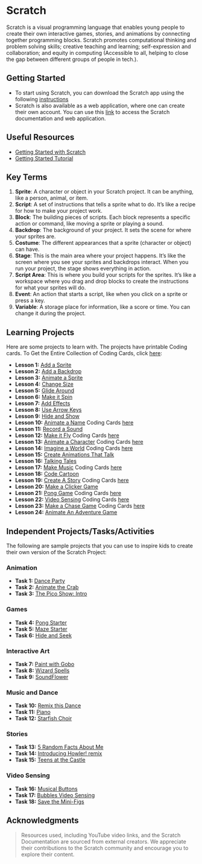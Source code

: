 # Scratch

Scratch is a visual programming language that enables young people to create their own interactive games, stories, and animations by connecting together programming blocks. Scratch promotes computational thinking and problem solving skills; creative teaching and learning; self-expression and collaboration; and equity in computing (Accessible to all, helping to close the gap between different groups of people in tech.).

## Getting Started
* To start using Scratch, you can download the Scratch app using the following [instructions](https://scratch.mit.edu/download)
* Scratch is also available as a web application, where one can create their own account. You can use this [link](https://scratch.mit.edu) to access the Scratch documentation and web application.

## Useful Resources
- [Getting Started with Scratch](https://www.youtube.com/watch?v=OeTUa-jTUMk)
- [Getting Started Tutorial](https://scratch.mit.edu/projects/editor/?tutorial=getStarted)

## Key Terms
1. **Sprite**: A character or object in your Scratch project. It can be anything, like a person, animal, or item.
2. **Script**: A set of instructions that tells a sprite what to do. It’s like a recipe for how to make your project work.
3. **Block**: The building pieces of scripts. Each block represents a specific action or command, like moving a sprite or playing a sound.
4. **Backdrop**: The background of your project. It sets the scene for where your sprites are.
5. **Costume**: The different appearances that a sprite (character or object) can have.
6. **Stage**: This is the main area where your project happens. It’s like the screen where you see your sprites and backdrops interact. When you run your project, the stage shows everything in action.
7. **Script Area**: This is where you build your scripts for the sprites. It’s like a workspace where you drag and drop blocks to create the instructions for what your sprites will do.
8. **Event**: An action that starts a script, like when you click on a sprite or press a key.
9. **Variable**: A storage place for information, like a score or time. You can change it during the project.

## Learning Projects
Here are some projects to learn with. The projects have printable Coding cards. To Get the Entire Collection of Coding Cards, click [here](https://resources.scratch.mit.edu/www/cards/en/scratch-cards-all.pdf):

* **Lesson 1:** [Add a Sprite](https://scratch.mit.edu/projects/editor/?tutorial=all)
* **Lesson 2:** [Add a Backdrop](https://scratch.mit.edu/projects/editor/?tutorial=all)
* **Lesson 3:** [Animate a Sprite](https://scratch.mit.edu/projects/editor/?tutorial=all)
* **Lesson 4:** [Change Size](https://scratch.mit.edu/projects/editor/?tutorial=all)
* **Lesson 5:** [Glide Around](https://scratch.mit.edu/projects/editor/?tutorial=all)
* **Lesson 6:** [Make it Spin](https://scratch.mit.edu/projects/editor/?tutorial=all)
* **Lesson 7:** [Add Effects](https://scratch.mit.edu/projects/editor/?tutorial=all)
* **Lesson 8:** [Use Arrow Keys](https://scratch.mit.edu/projects/editor/?tutorial=all)
* **Lesson 9:** [Hide and Show](https://scratch.mit.edu/projects/editor/?tutorial=all)
* **Lesson 10:** [Animate a Name](https://scratch.mit.edu/projects/editor/?tutorial=name) Coding Cards [here](https://resources.scratch.mit.edu/www/cards/en/name-cards.pdf)
* **Lesson 11:** [Record a Sound](https://scratch.mit.edu/projects/editor/?tutorial=all)
* **Lesson 12:** [Make it Fly](https://scratch.mit.edu/projects/editor/?tutorial=make-it-fly) Coding Cards [here](https://resources.scratch.mit.edu/www/cards/en/fly-cards.pdf)
* **Lesson 13:** [Animate a Character](https://scratch.mit.edu/projects/editor/?tutorial=animate-a-character) Coding Cards [here](https://resources.scratch.mit.edu/www/cards/en/animation-cards.pdf)
* **Lesson 14:** [Imagine a World](https://scratch.mit.edu/projects/editor/?tutorial=imagine) Coding Cards [here](https://resources.scratch.mit.edu/www/cards/en/imagine-cards.pdf)
* **Lesson 15:** [Create Animations That Talk](https://scratch.mit.edu/projects/editor/?tutorial=all)
* **Lesson 16:** [Talking Tales](https://scratch.mit.edu/projects/editor/?tutorial=all)
* **Lesson 17:** [Make Music](https://scratch.mit.edu/projects/editor/?tutorial=music) Coding Cards [here](https://resources.scratch.mit.edu/www/cards/en/music-cards.pdf)
* **Lesson 18:** [Code Cartoon](https://scratch.mit.edu/projects/331474033/editor?tutorial=code-cartoon)
* **Lesson 19:** [Create A Story](https://scratch.mit.edu/projects/editor/?tutorial=tell-a-story) Coding Cards [here](https://resources.scratch.mit.edu/www/cards/en/story-cards.pdf)
* **Lesson 20:** [Make a Clicker Game](https://scratch.mit.edu/projects/editor/?tutorial=all)
* **Lesson 21:** [Pong Game](https://scratch.mit.edu/projects/editor/?tutorial=pong) Coding Cards [here](https://resources.scratch.mit.edu/www/cards/en/pong-cards.pdf)
* **Lesson 22:** [Video Sensing](https://scratch.mit.edu/projects/editor/?tutorial=video-sensing) Coding Cards [here](https://resources.scratch.mit.edu/www/cards/en/video-cards.pdf)
* **Lesson 23:** [Make a Chase Game](https://scratch.mit.edu/projects/editor/?tutorial=chase-game) Coding Cards [here](https://resources.scratch.mit.edu/www/cards/en/chase-cards.pdf)
* **Lesson 24:** [Animate An Adventure Game](https://scratch.mit.edu/projects/249143200/editor?tutorial=animate-an-adventure-game)

## Independent Projects/Tasks/Activities
The following are sample projects that you can use to inspire kids to create their own version of the Scratch Project:

### Animation

* **Task 1:** [Dance Party](https://scratch.mit.edu/projects/10128067/)
* **Task 2:** [Animate the Crab](https://scratch.mit.edu/projects/10015059/)
* **Task 3:** [The Pico Show: Intro](https://scratch.mit.edu/projects/10015060/)

### Games

* **Task 4:** [Pong Starter](https://scratch.mit.edu/projects/10128515/)
* **Task 5:** [Maze Starter](https://scratch.mit.edu/projects/10128431/)
* **Task 6:** [Hide and Seek](https://scratch.mit.edu/projects/10128368/)

### Interactive Art

* **Task 7:** [Paint with Gobo](https://scratch.mit.edu/projects/10015857/)
* **Task 8:** [Wizard Spells](https:123//scratch.mit.edu/projects/11829803/)
* **Task 9:** [SoundFlower](https://scratch.mit.edu/projects/10007296/)

### Music and Dance

* **Task 10:** [Remix this Dance](https://scratch.mit.edu/projects/10015792/)
* **Task 11:** [Piano](https://scratch.mit.edu/projects/10012676/)
* **Task 12:** [Starfish Choir](https://scratch.mit.edu/projects/10128483/)

### Stories

* **Task 13:** [5 Random Facts About Me](https://scratch.mit.edu/projects/10014866/)
* **Task 14:** [Introducing Howler! remix](https://scratch.mit.edu/projects/10063757/)
* **Task 15:** [Teens at the Castle](https://scratch.mit.edu/projects/10128197/)

### Video Sensing

* **Task 16:** [Musical Buttons](https://scratch.mit.edu/projects/10128168/)
* **Task 17:** [Bubbles Video Sensing](https://scratch.mit.edu/projects/10128119/)
* **Task 18:** [Save the Mini-Figs](https://scratch.mit.edu/projects/10123832/)

## Acknowledgments

> Resources used, including YouTube video links, and the Scratch Documentation are sourced from external creators. We appreciate their contributions to the Scratch community and encourage you to explore their content.
